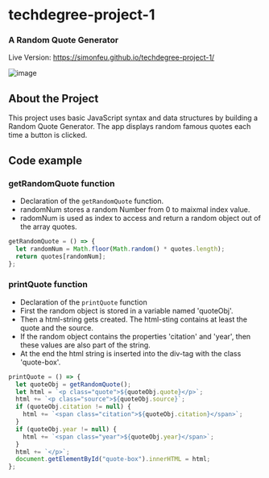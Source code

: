 # techdegree-project-1
### A Random Quote Generator

Live Version:  https://simonfeu.github.io/techdegree-project-1/

![image](https://user-images.githubusercontent.com/63255333/115659479-e6c47f00-a33a-11eb-96d7-5b8b94ec35f3.png)

## About the Project
This project uses basic JavaScript syntax and data structures by building a Random Quote Generator. The app displays random famous quotes each time a button is clicked. 

## Code example

### getRandomQuote function
* Declaration of the `getRandomQuote` function.
 * randomNum stores a random Number from 0 to maixmal index value.
 * radomNum is used as index to access and return a random object out of the array quotes.
 
```javascript
getRandomQuote = () => {
  let randomNum = Math.floor(Math.random() * quotes.length);
  return quotes[randomNum];
};
```
### printQuote function
* Declaration of the `printQuote` function
 * First the random object is stored in a variable named 'quoteObj'.
 * Then a html-string gets created. The html-sting contains at least the quote and the source.
 * If the random object contains the properties 'citation' and 'year', then these values are also part of the string.
 * At the end the html string is inserted into the div-tag with the class 'quote-box'.

```javascript
printQuote = () => {
  let quoteObj = getRandomQuote();
  let html = `<p class="quote">${quoteObj.quote}</p>`;
  html += `<p class="source">${quoteObj.source}`;
  if (quoteObj.citation != null) {
    html += `<span class="citation">${quoteObj.citation}</span>`;
  }
  if (quoteObj.year != null) {
    html += `<span class="year">${quoteObj.year}</span>`;
  }
  html += `</p>`;
  document.getElementById("quote-box").innerHTML = html;
};
```
